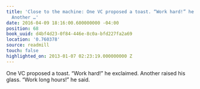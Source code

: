 ```yaml
---
title: 'Close to the machine: One VC proposed a toast. “Work hard!” he exclaimed.
  Another …'
date: 2016-04-09 18:16:00.600000000 -04:00
position: 68
book_uuid: d4bf4d23-0f84-446e-8c0a-bfd227fa2a69
location: '0.760378'
source: readmill
touch: false
highlighted_on: 2013-01-07 02:23:19.000000000 Z
---
```


One VC proposed a toast. “Work hard!” he exclaimed. Another raised his glass. “Work long hours!” he said.